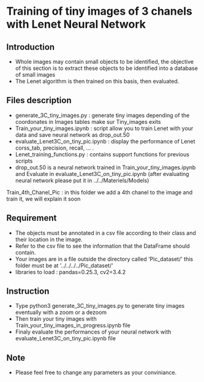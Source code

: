 # Training of tiny images of 3 chanels with Lenet Neural Network

## Introduction

- Whole images may contain small objects to be identified, the objective of this section is to extract these objects to be identified into a database of small images
- The Lenet algorithm is then trained on this basis, then evaluated.

## Files description

- generate_3C_tiny_images.py : generate tiny images depending of the coordonates in Images tables make sur Tiny_images exits
- Train_your_tiny_images.ipynb : script allow you to train Lenet with your data and save neural network as drop_out.50
- evaluate_Lenet3C_on_tiny_pic.ipynb : display the performance of Lenet corss_tab, precision, recall, ... .
- Lenet_training_functions.py : contains support functions for previous scripts
- drop_out.50 is a neural network trained in Train_your_tiny_images.ipynb 
	and Evaluate in evaluate_Lenet3C_on_tiny_pic.ipynb (after evaluating neural network please put it in ../../Materiels/Models)

Train_4th_Chanel_Pic : in this folder we add a 4th chanel to the image and train it, we will explain it soon

## Requirement

- The objects must be annotated in a csv file according to their class and their location in the image. 
- Refer to the csv file to see the information that the DataFrame should contain.
- Your images are in a file outside the directory called 'Pic_dataset/' this folder must be at '../../../../Pic_dataset/'
- libraries to load : pandas=0.25.3, cv2=3.4.2


## Instruction

- Type python3 generate_3C_tiny_images.py to generate tiny images eventually with a zoom or a dezoom
- Then train your tiny images with Train_your_tiny_images_in_progress.ipynb file
- Finaly evaluate the performances of your neural network with evaluate_Lenet3C_on_tiny_pic.ipynb file

## Note

- Please feel free to change any parameters as your conviniance.
